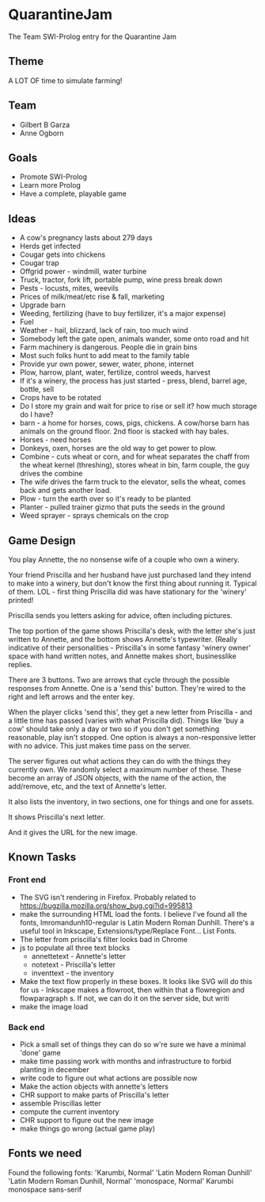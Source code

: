 # QuarantineJam
The Team SWI-Prolog entry for the Quarantine Jam

## Theme

A LOT OF time to simulate farming!

## Team

* Gilbert B Garza
* Anne Ogborn

## Goals

 * Promote SWI-Prolog
 * Learn more Prolog
 * Have a complete, playable game

## Ideas

- A cow's pregnancy lasts about 279 days
- Herds get infected
- Cougar gets into chickens
- Cougar trap
- Offgrid power - windmill, water turbine
- Truck, tractor, fork lift, portable pump, wine press break down
- Pests - locusts, mites, weevils
- Prices of milk/meat/etc rise & fall, marketing
- Upgrade barn
- Weeding, fertilizing (have to buy fertilizer, it's a major expense)
- Fuel
- Weather - hail, blizzard, lack of rain, too much wind
- Somebody left the gate open, animals wander, some onto road and hit
- Farm machinery is dangerous. People die in grain bins
- Most such folks hunt to add meat to the family table
- Provide yur own power, sewer, water, phone, internet
- Plow, harrow, plant, water, fertilize, control weeds, harvest
- If it's a winery, the process has just started - press, blend, barrel age, bottle, sell
- Crops have to be rotated
- Do I store my grain and wait for price to rise or sell it? how much storage do I have?
- barn - a home for horses, cows, pigs, chickens.  A cow/horse barn has animals on the ground floor. 2nd floor is stacked with hay bales.
- Horses - need horses
- Donkeys, oxen, horses are the old way to get power to plow.
- Combine - cuts wheat or corn, and for wheat separates the chaff from the wheat kernel (threshing), stores wheat in bin, farm couple, the guy drives the combine
- The wife drives the farm truck to the elevator, sells the wheat, comes back and gets another load.
- Plow - turn the earth over so it's ready to be planted
- Planter - pulled trainer gizmo that puts the seeds in the ground
- Weed sprayer - sprays chemicals on the crop

## Game Design

You play Annette, the no nonsense wife of a couple who own a winery.

Your friend Priscilla and her husband have just purchased land they
intend to make into a winery, but don't know the
first thing about running it. Typical of them. LOL - first thing Priscilla did was
have stationary for the 'winery' printed!

Priscilla sends you letters asking for advice, often including pictures.

The top portion of the game shows Priscilla's desk, with the letter she's just written
to Annette, and the bottom shows Annette's typewriter. (Really indicative of their
personalities - Priscilla's in some fantasy 'winery owner' space with hand written notes,
and Annette makes short, businesslike replies. 

There are 3 buttons. Two are arrows that cycle through the possible responses from Annette.
One is a 'send this' button.  They're wired to the right and left arrows and the enter key.

When the player clicks 'send this', they get a new letter from Priscilla - and a little time
has passed (varies with what Priscilla did). Things like 'buy a cow' should take only a day
or two so if you don't get something reasonable, play isn't stopped. One option is always
a non-responsive letter with no advice. This just makes time pass on the server.

The server figures out what actions they can do with the things they currently
own. We randomly select a maximum number of these. These become an array of JSON
objects, with the name of the action, the add/remove, etc, and the text of Annette's letter.

It also lists the inventory, in two sections, one for things and one for assets.

It shows Priscilla's next letter.

And it gives the URL for the new image.

## Known Tasks

### Front end

- The SVG isn't rendering in Firefox. Probably related to https://bugzilla.mozilla.org/show_bug.cgi?id=995813
- make the surrounding HTML load the fonts. I believe I've found all the fonts, lmromandunh10-regular is Latin Modern Roman Dunhill. There's a useful tool in Inkscape, Extensions/type/Replace Font... List Fonts.
- The letter from priscilla's filter looks bad in Chrome
- js to populate all three text blocks
  - annettetext   - Annette's letter
  - notetext   - Priscilla's letter
  - inventtext  - the inventory
- Make the text flow properly in these boxes. It looks like SVG will do this for us - Inkscape makes a flowroot, then within that a flowregion and flowparagraph s. If not, we can do it on
the server side, but writi
- make the image load

### Back end

- Pick a small set of things they can do so w're sure we have a minimal 'done' game
- make time passing work with months and infrastructure to forbid planting in december
- write code to figure out what actions are possible now
- Make the action objects with annette's letters
- CHR support to make parts of Priscilla's letter
- assemble Priscillas letter
- compute the current inventory
- CHR support to figure out the new image
- make things go wrong (actual game play)

## Fonts we need

Found the following fonts:
'Karumbi, Normal'
'Latin Modern Roman Dunhill'
'Latin Modern Roman Dunhill, Normal'
'monospace, Normal'
Karumbi
monospace
sans-serif


